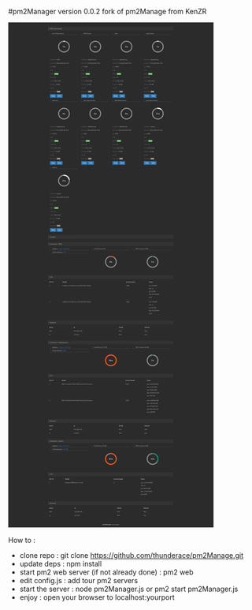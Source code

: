 #pm2Manager version 0.0.2
fork of pm2Manage from KenZR 


![pm2Manage](https://raw.githubusercontent.com/thunderace/pm2Manager/master/snapshots/snapshot-v0.0.2.png)

How to :
+ clone repo : git clone https://github.com/thunderace/pm2Manage.git
+ update deps : npm install
+ start pm2 web server (if not already done) : pm2 web
+ edit config.js : add tour pm2 servers
+ start the server : node pm2Manager.js or pm2 start pm2Manager.js
+ enjoy : open your browser to localhost:yourport

